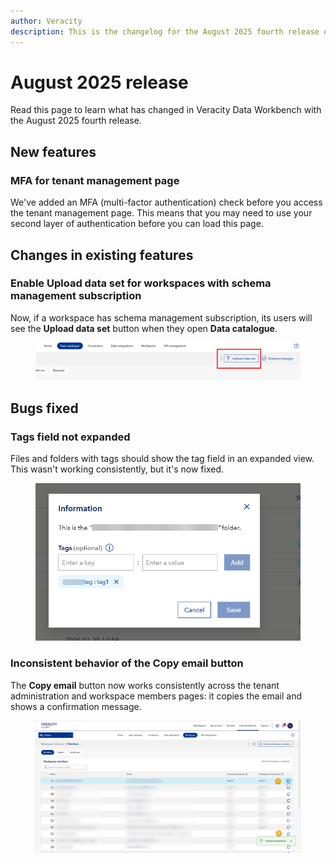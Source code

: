 ```yaml
---
author: Veracity
description: This is the changelog for the August 2025 fourth release of Data Workbench.
---
```


# August 2025 release
Read this page to learn what has changed in Veracity Data Workbench with the August 2025 fourth release. 

## New features

### MFA for tenant management page
We've added an MFA (multi-factor authentication) check before you access the tenant management page. This means that you may need to use your second layer of authentication before you can load this page.

## Changes in existing features

### Enable Upload data set for workspaces with schema management subscription
Now, if a workspace has schema management subscription, its users will see the **Upload data set** button when they open **Data catalogue**.

<figure>
	<img src="assets/byod_button.png"/>
</figure>

## Bugs fixed

### Tags field not expanded
Files and folders with tags should show the tag field in an expanded view. This wasn't working consistently, but it's now fixed.

<figure>
	<img src="assets/expanded_tag.png"/>
</figure>

### Inconsistent behavior of the Copy email button
The **Copy email** button now works consistently across the tenant administration and workspace members pages: it copies the email and shows a confirmation message.

<figure>
	<img src="assets/copy_email.png"/>
</figure>
